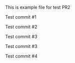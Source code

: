 This is example file for test PR2

Test commit #1

Test commit #2

Test commit #3

Test commit #3

Test commit #4 